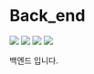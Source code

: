 # Back_end
 <img src="https://img.shields.io/badge/JAVA-007396?style=for-the-badge&logo=java&logoColor=white"/>
 <img src="https://img.shields.io/badge/springboot-6DB33F?style=flat&logo=springboot&logoColor=white"/>
 <img src="https://img.shields.io/badge/mysql-4479A1?style=flat&logo=mysql&logoColor=white"/>
 <img src="https://img.shields.io/badge/json-000000?style=flat&logo=json&logoColor=white"/>
 
백엔드 입니다.
